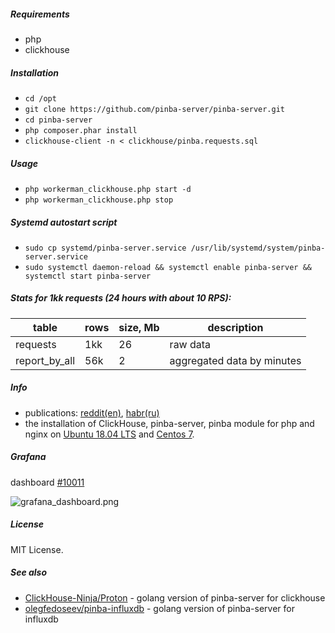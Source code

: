 ##### Requirements
- php
- clickhouse

##### Installation

- `cd /opt`
- `git clone https://github.com/pinba-server/pinba-server.git`
- `cd pinba-server`
- `php composer.phar install`
- `clickhouse-client -n < clickhouse/pinba.requests.sql`

##### Usage

- `php workerman_clickhouse.php start -d`
- `php workerman_clickhouse.php stop`

##### Systemd autostart script
- `sudo cp systemd/pinba-server.service /usr/lib/systemd/system/pinba-server.service`
- `sudo systemctl daemon-reload && systemctl enable pinba-server && systemctl start pinba-server`

##### Stats for 1kk requests (24 hours with about 10 RPS):

|table|rows|size, Mb|description|
|---|---|---|---|
|requests|1kk|26|raw data|
|report_by_all|56k|2|aggregated data by minutes|

##### Info
- publications: [reddit(en)](https://www.reddit.com/r/PHP/comments/bigszu/statistics_and_monitoring_of_php_scripts_in_real/), [habr(ru)](https://habr.com/ru/post/444610/)
- the installation of ClickHouse, pinba-server, pinba module for php and nginx on [Ubuntu 18.04 LTS](https://github.com/pinba-server/pinba-server/blob/master/docker/ubuntu18.04/Dockerfile) and [Centos 7](https://github.com/pinba-server/pinba-server/blob/master/docker/centos7/Dockerfile).

##### Grafana
dashboard [#10011](https://grafana.com/dashboards/10011)

![grafana_dashboard.png](https://raw.githubusercontent.com/pinba-server/pinba-server/master/grafana_dashboard.png)

##### License
MIT License.

##### See also
- [ClickHouse-Ninja/Proton](https://github.com/ClickHouse-Ninja/Proton) - golang version of pinba-server for clickhouse 
- [olegfedoseev/pinba-influxdb](https://github.com/olegfedoseev/pinba-influxdb) - golang version of pinba-server for influxdb
